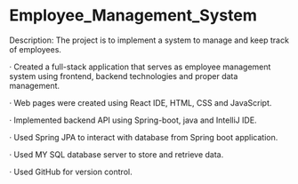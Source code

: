 # Employee_Management_System

Description: The project is to implement a system to manage and keep track of employees.

·       Created a full-stack application that serves as employee management system using frontend, backend technologies and proper data management.

·       Web pages were created using React IDE, HTML, CSS and JavaScript.

·       Implemented backend API using Spring-boot, java and IntelliJ IDE.

·       Used Spring JPA to interact with database from Spring boot application.

·       Used MY SQL database server to store and retrieve data.

·       Used GitHub for version control.
